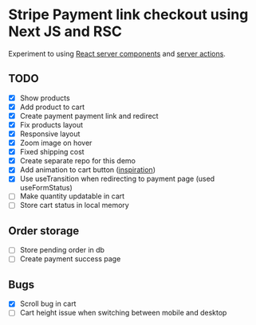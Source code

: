 # Stripe Payment link checkout using Next JS and RSC

Experiment to
using [React server components](https://nextjs.org/docs/getting-started/react-essentials#server-components)
and [server actions](https://nextjs.org/docs/app/building-your-application/data-fetching/server-actions).

## TODO

* [x] Show products
* [x] Add product to cart
* [x] Create payment payment link and redirect
* [x] Fix products layout
* [x] Responsive layout
* [x] Zoom image on hover
* [x] Fixed shipping cost
* [x] Create separate repo for this demo
* [x] Add animation to cart button ([inspiration](https://codepen.io/MinzCode/pen/pogqVVX))
* [x] Use useTransition when redirecting to payment page (used useFormStatus)
* [ ] Make quantity updatable in cart
* [ ] Store cart status in local memory

## Order storage

* [ ] Store pending order in db
* [ ] Create payment success page

## Bugs

* [x] Scroll bug in cart
* [ ] Cart height issue when switching between mobile and desktop
